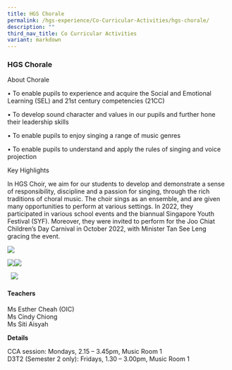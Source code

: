 ```yaml
---
title: HGS Chorale
permalink: /hgs-experience/Co-Curricular-Activities/hgs-chorale/
description: ""
third_nav_title: Co Curricular Activities
variant: markdown
---
```

### HGS Chorale

About Chorale

• To enable pupils to experience and acquire the Social and Emotional Learning (SEL) and 21st century competencies (21CC)

• To develop sound character and values in our pupils and further hone their leadership skills

• To enable pupils to enjoy singing a range of music genres

• To enable pupils to understand and apply the rules of singing and voice projection

Key Highlights

  

In HGS Choir, we aim for our students to develop and demonstrate a sense of responsibility, discipline and a passion for singing, through the rich traditions of choral music. The choir sings as an ensemble, and are given many opportunities to perform at various settings. In 2022, they participated in various school events and the biannual Singapore Youth Festival (SYF). Moreover, they were invited to perform for the Joo Chiat Children’s Day Carnival in October 2022, with Minister Tan See Leng gracing the event. 

![](https://lh4.googleusercontent.com/5pUrC9tPobLrxFo-m96-Jd4D3Jub0I4gwl_vzkQHTpAGQZH9Cnb2-IO5ndswu12NcoETpttLkTwriQpwfEuEHYm8XaH2NkrkGeZPlk03RbbssiXWGAzrqdroHOvIL_2ApEKOxkEBXeJD)

  
  
![](https://lh4.googleusercontent.com/G13zqBqAgfGDuAEer17mDb8rkna1fbEyF0BpMp6kD6YTP2ypCvwXhptLN-hQ-uAjKyXOiuwb7EZDsLw2n5bj-v73A_8GqCpZnpT7NUwxZBMwBbW1HB7qla2PKkOEele8PDF3SmO7J5wA)![](https://lh5.googleusercontent.com/0qWI1Bj1N-fjCH1BaCLJFKaQzw24q1IPyl2tG2oeYfb5p6KRWKGqdCtkoQegylf7os90A7AEhXc5duKySg1d_bDwwtzZxHA_HbV3mp3lVQ7iEbkzI6YcLFc6TpKvA2lgj3kZ5oTSgVwK)  
  
  
  
  
  

  ![](https://lh6.googleusercontent.com/6sgciZ16m7Am7W-b0TTIYzm5hbM7ygSzfWjb8G8vui15y8HWT6WGMxXzKesOoQwpuyfrWz74m1D9mcXKA146ungEW6xwWteVseOI29Ab-PzyL8E1WO1i2zZwJAeBdb4F5roAg5YyG9DO)

  

#### Teachers

Ms Esther Cheah (OIC)  
Ms Cindy Chiong  
Ms Siti Aisyah
  

**Details**

CCA session: Mondays, 2.15 – 3.45pm, Music Room 1  
D3T2 (Semester 2 only): Fridays, 1.30 – 3.00pm, Music Room 1